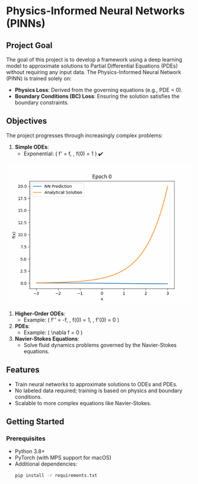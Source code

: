 # Physics-Informed Neural Networks (PINNs)

## **Project Goal**

The goal of this project is to develop a framework using a deep learning model to approximate solutions to Partial Differential Equations (PDEs) without requiring any input data. The Physics-Informed Neural Network (PINN) is trained solely on:
- **Physics Loss**: Derived from the governing equations (e.g., PDE = 0).
- **Boundary Conditions (BC) Loss**: Ensuring the solution satisfies the boundary constraints.

## **Objectives**

The project progresses through increasingly complex problems:
1. **Simple ODEs**:
   - Exponential: \( f' = f, \, f(0) = 1 \) :heavy_check_mark:
  
  ![Training Process](./assets/exponential.gif)

1. **Higher-Order ODEs**:
   - Example: \( f'' = -f, \, f(0) = 1, \, f'(0) = 0 \)
2. **PDEs**:
   - Example: \( \nabla f = 0 \)
3. **Navier-Stokes Equations**:
   - Solve fluid dynamics problems governed by the Navier-Stokes equations.

## **Features**

- Train neural networks to approximate solutions to ODEs and PDEs.
- No labeled data required; training is based on physics and boundary conditions.
- Scalable to more complex equations like Navier-Stokes.

## **Getting Started**

### **Prerequisites**

- Python 3.8+
- PyTorch (with MPS support for macOS)
- Additional dependencies:
  ```bash
  pip install -r requirements.txt